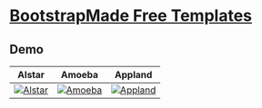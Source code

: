 # [BootstrapMade Free Templates](https://bootstrapmade.com)

## Demo
| Alstar | Amoeba | Appland |
| --- | --- | --- |
| [![Alstar](https://raw.githubusercontent.com/World-of-Templates/BootstrapMade-Free-Templates/main/zSupportImages/Alstar.png)](https://template.fusionsvisual.id/Alstar) | [![Amoeba](https://raw.githubusercontent.com/World-of-Templates/BootstrapMade-Free-Templates/main/zSupportImages/Amoeba.png)](https://template.fusionsvisual.id/Amoeba) | [![Appland](https://raw.githubusercontent.com/World-of-Templates/BootstrapMade-Free-Templates/main/zSupportImages/Appland.png)](https://template.fusionsvisual.id/Appland) |

